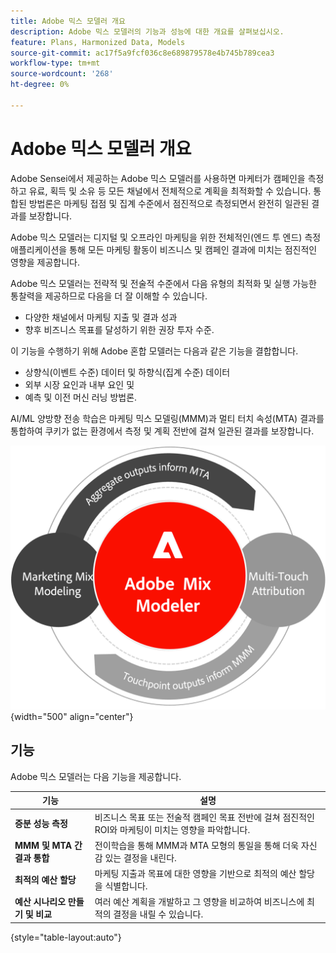 ```yaml
---
title: Adobe 믹스 모델러 개요
description: Adobe 믹스 모델러의 기능과 성능에 대한 개요를 살펴보십시오.
feature: Plans, Harmonized Data, Models
source-git-commit: ac17f5a9fcf036c8e689879578e4b745b789cea3
workflow-type: tm+mt
source-wordcount: '268'
ht-degree: 0%

---
```



# Adobe 믹스 모델러 개요

Adobe Sensei에서 제공하는 Adobe 믹스 모델러를 사용하면 마케터가 캠페인을 측정하고 유료, 획득 및 소유 등 모든 채널에서 전체적으로 계획을 최적화할 수 있습니다. 통합된 방법론은 마케팅 접점 및 집계 수준에서 점진적으로 측정되면서 완전히 일관된 결과를 보장합니다.

Adobe 믹스 모델러는 디지털 및 오프라인 마케팅을 위한 전체적인(엔드 투 엔드) 측정 애플리케이션을 통해 모든 마케팅 활동이 비즈니스 및 캠페인 결과에 미치는 점진적인 영향을 제공합니다.

Adobe 믹스 모델러는 전략적 및 전술적 수준에서 다음 유형의 최적화 및 실행 가능한 통찰력을 제공하므로 다음을 더 잘 이해할 수 있습니다.

* 다양한 채널에서 마케팅 지출 및 결과 성과
* 향후 비즈니스 목표를 달성하기 위한 권장 투자 수준.


이 기능을 수행하기 위해 Adobe 혼합 모델러는 다음과 같은 기능을 결합합니다.

* 상향식(이벤트 수준) 데이터 및 하향식(집계 수준) 데이터
* 외부 시장 요인과 내부 요인 및
* 예측 및 이전 머신 러닝 방법론.

AI/ML 양방향 전송 학습은 마케팅 믹스 모델링(MMM)과 멀티 터치 속성(MTA) 결과를 통합하여 쿠키가 없는 환경에서 측정 및 계획 전반에 걸쳐 일관된 결과를 보장합니다.

![양방향 전송 학습](../assets/birdirectional-transfer-learning.png){width="500" align="center"}


## 기능

Adobe 믹스 모델러는 다음 기능을 제공합니다.

| 기능 | 설명 |
|---|---|
| **증분 성능 측정** | 비즈니스 목표 또는 전술적 캠페인 목표 전반에 걸쳐 점진적인 ROI와 마케팅이 미치는 영향을 파악합니다. |
| **MMM 및 MTA 간 결과 통합** | 전이학습을 통해 MMM과 MTA 모형의 통일을 통해 더욱 자신감 있는 결정을 내린다. |
| **최적의 예산 할당** | 마케팅 지출과 목표에 대한 영향을 기반으로 최적의 예산 할당을 식별합니다. |
| **예산 시나리오 만들기 및 비교** | 여러 예산 계획을 개발하고 그 영향을 비교하여 비즈니스에 최적의 결정을 내릴 수 있습니다. |

{style="table-layout:auto"}









